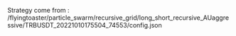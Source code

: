 Strategy come from : /flyingtoaster/particle_swarm/recursive_grid/long_short_recursive_AUaggressive/TRBUSDT_20221010175504_74553/config.json